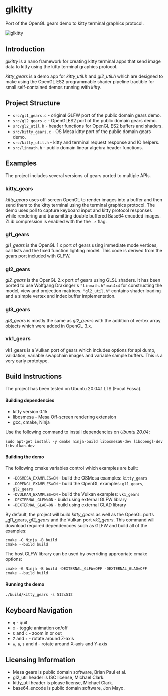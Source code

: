 # glkitty

Port of the OpenGL gears demo to kitty terminal graphics protocol.

![glkitty](/images/glkitty.gif)

## Introduction

_glkitty_ is a nano framework for creating kitty terminal apps that send
image data to kitty using the kitty terminal graphics protocol.

_kitty_gears_ is a demo app for  _kitty_util.h_ and _gl2_util.h_ which
are designed to make using the OpenGL ES2 programmable shader pipeline
tractible for small self-contained demos running with _kitty_.

## Project Structure

- `src/gl1_gears.c` - original GLFW port of the public domain gears demo.
- `src/gl2_gears.c` - OpenGLES2 port of the public domain gears demo.
- `src/gl2_util.h` - header functions for OpenGL ES2 buffers and shaders.
- `src/kitty_gears.c` - OS Mesa kitty port of the public domain gears demo.
- `src/kitty_util.h` - kitty and terminal request response and IO helpers.
- `src/linmath.h` - public domain linear algebra header functions.

## Examples

The project includes several versions of gears ported to multiple APIs.

### kitty_gears

_kitty_gears_ uses off-screen OpenGL to render images into a buffer and
then send them to the kitty terminal using the terminal graphics protocol.
The demo uses poll to capture keyboard input and kitty protocol responses
while rendering and transmitting double buffered Base64 encoded images.
ZLib compression is enabled with the the `-z` flag.

### gl1_gears

_gl1_gears_ is the OpenGL 1.x port of gears using immediate mode
vertices, call lists and the fixed function lighting model. This
code is derived from the gears port included with GLFW.

### gl2_gears

_gl2_gears_ is the OpenGL 2.x port of gears using GLSL shaders.
It has been ported to use Wolfgang Draxinger's `"linmath.h"` `mat4x4`
for constructing the model, view and projection matrices. `"gl2_util.h"`
contains shader loading and a simple vertex and index buffer implementation.

### gl3_gears

_gl3_gears_ is mostly the same as _gl2_gears_ with the addition of vertex
array objects which were added in OpenGL 3.x.

### vk1_gears

vk1_gears is a Vulkan port of gears which includes options for api dump,
validation, variable swapchain images and variable sample buffers.
This is a very early prototype.

## Build Instructions

The project has been tested on Ubuntu 20.04.1 LTS (Focal Fossa).

#### Building dependencies

- kitty version 0.15
- libosmesa - Mesa Off-screen rendering extension
- gcc, cmake, Ninja

Use the following command to install dependencies on _Ubuntu 20.04_:

```
sudo apt-get install -y cmake ninja-build libosmesa6-dev libopengl-dev libvulkan-dev
```

#### Building the demo

The following cmake variables control which examples are built:

- `-DOSMESA_EXAMPLES=ON` - build the OSMesa examples: `kitty_gears`
- `-DOPENGL_EXAMPLES=ON` - build the OpenGL examples: `gl1_gears`, `gl2_gears`
- `-DVULKAN_EXAMPLES=ON` - build the Vulkan examples: `vk1_gears`
- `-DEXTERNAL_GLFW=ON` - build using external GLFW library
- `-DEXTERNAL_GLAD=ON` - build using external GLAD library

By default, the project will build _kitty_gears_ as well as the OpenGL ports
_gl1_gears, _gl2_gears_ and the Vulkan port _vk1_gears_. This command will
download required dependencoes such as GLFW and build all of the examples:

```
cmake -G Ninja -B build
cmake --build build
```

The host GLFW library can be used by overriding appropriate cmake options:

```
cmake -G Ninja -B build -DEXTERNAL_GLFW=OFF -DEXTERNAL_GLAD=OFF
cmake --build build
```

#### Running the demo

```
./build/kitty_gears -s 512x512
```

## Keyboard Navigation

- `q` - quit
- `x` - toggle animation on/off
- `C` and `c` - zoom in or out
- `Z` and `z` - rotate around Z-axis
- `w`, `a`, `s` and `d` - rotate around X-axis and Y-axis

## Licensing Information

- Mesa gears is public domain software, Brian Paul et al.
- gl2_util header is ISC license, Michael Clark.
- kitty_util header is please license, Michael Clark.
- base64_encode is public domain software, Jon Mayo.
